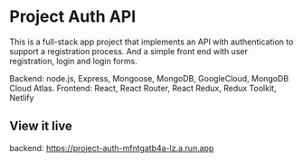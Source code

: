 # Project Auth API
This is a full-stack app project that implements an API with authentication to support a registration process. And a simple front end with user registration, login and login forms.

Backend: node.js, Express, Mongoose, MongoDB, GoogleCloud, MongoDB Cloud Atlas.
Frontend: React, React Router, React Redux, Redux Toolkit, Netlify


## View it live

backend: https://project-auth-mfntgatb4a-lz.a.run.app
